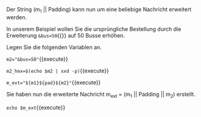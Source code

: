 Der String (m<sub>1</sub> || Padding) kann nun um eine beliebige Nachricht erweitert werden.

In unserem Beispiel wollen Sie die ursprüngliche Bestellung durch die Erweiterung `&bus=50`{{}} auf 50 Busse erhöhen.

Legen Sie die folgenden Variablen an.

`m2="&bus=50"`{{execute}}

`m2_hex=$(echo $m2 | xxd -p)`{{execute}}

`m_ext="${m1}${pad}${m2}"`{{execute}}

Sie haben nun die erweiterte Nachricht m<sub>ext</sub> = (m<sub>1</sub> || Padding || m<sub>2</sub>) erstellt.

`echo $m_ext`{{execute}}